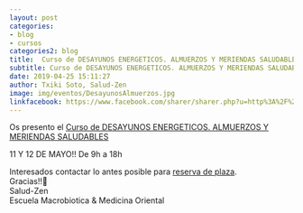 ```yaml
---
layout: post
categories:
- blog
- cursos
categories2: blog
title:  Curso de DESAYUNOS ENERGETICOS. ALMUERZOS Y MERIENDAS SALUDABLES
subtitle: Curso de DESAYUNOS ENERGETICOS. ALMUERZOS Y MERIENDAS SALUDABLES
date: 2019-04-25 15:11:27
author: Txiki Soto, Salud-Zen
image: img/eventos/DesayunosAlmuerzos.jpg
linkfacebook: https://www.facebook.com/sharer/sharer.php?u=http%3A%2F%2Fww.salud-zen.com%2Fblog%2F2019%2F04%2F25%2Fcursos-desayunos.html&amp;src=sdkpreparse
---
```

Os presento el [Curso de DESAYUNOS ENERGETICOS. ALMUERZOS Y MERIENDAS SALUDABLES][curso]   

11 Y 12 DE MAYO!! De 9h a 18h

Interesados contactar lo antes posible para <a href="mailto:estilodevida@salud-zen.com?Subject=Curso Desayunos Energeticos-Reserva de Plaza&body=%0A%0A Me gustaría reservar una plaza para el curso de DESAYUNOS ENERGETICOS. ALMUERZOS Y MERIENDAS SALUDABLES (11 y 12 Mayo'19). Mis datos Personales son:%0A%0A   -Nombre:%0A%0A   -Apellidos:%0A%0A   -Fecha de nacimiento:%0A%0A   -Teléfono:%0A%0A    -Correo Electrónico:%0A%0A">reserva de plaza</a>.   
Gracias!!🤗  
Salud-Zen  
Escuela Macrobiotica & Medicina Oriental  

[curso]:{{site.url}}{{site.baseurl}}/evento/2019/05/11/curso-desayunos-almuerzos-meriendas.html

